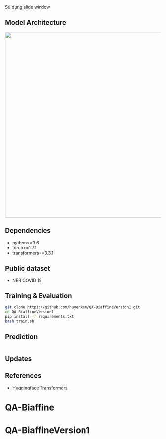 Sử dụng slide window 
## Model Architecture

<p float="left" align="center">
    <img width="600" src="https://user-images.githubusercontent.com/36925677/125171012-19fd0880-e1dc-11eb-9f6b-ec3193019b95.png" />  
</p>


## Dependencies

- python>=3.6
- torch>=1.7.1
- transformers==3.3.1

## Public dataset
- NER COVID 19
## Training & Evaluation

```bash
git clone https://github.com/huyenxam/QA-BiaffineVersion1.git
cd QA-BiaffineVersion1
pip install -r requirements.txt
bash train.sh
```

## Prediction

```bash

```


## Updates


## References

- [Huggingface Transformers](https://github.com/huggingface/transformers)

# QA-Biaffine
# QA-BiaffineVersion1
